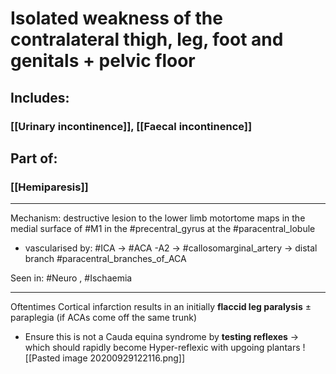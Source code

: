 # Isolated weakness of the contralateral thigh, leg, foot and genitals + pelvic floor
## Includes:
### [[Urinary incontinence]], [[Faecal incontinence]]
## Part of:
### [[Hemiparesis]]

---
Mechanism: destructive lesion to the lower limb motortome maps in the medial surface of #M1 in the #precentral_gyrus at the #paracentral_lobule 
- vascularised by: #ICA -> #ACA -A2 -> #callosomarginal_artery -> distal branch #paracentral_branches_of_ACA

Seen in: #Neuro , #Ischaemia

---
Oftentimes Cortical infarction results in an initially **flaccid leg paralysis** ± paraplegia (if ACAs come off the same trunk)
- Ensure this is not a Cauda equina syndrome by **testing reflexes** -> which should rapidly become Hyper-reflexic with upgoing plantars
![[Pasted image 20200929122116.png]]


